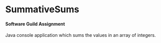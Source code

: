 # SummativeSums
#### Software Guild Assignment
Java console application which sums the values in an array of integers.
